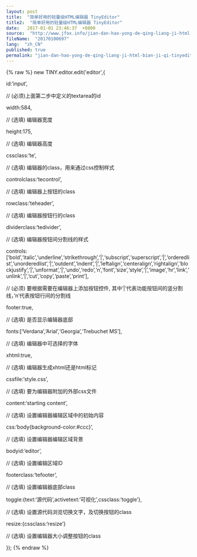 ```yaml
---
layout: post
title:  "简单好用的轻量级HTML编辑器 TinyEditor"
title2:  "简单好用的轻量级HTML编辑器 TinyEditor"
date:   2017-01-01 23:46:37  +0800
source:  "http://www.jfox.info/jian-dan-hao-yong-de-qing-liang-ji-html-bian-ji-qi-tinyeditor.html"
fileName:  "20170100697"
lang:  "zh_CN"
published: true
permalink: "jian-dan-hao-yong-de-qing-liang-ji-html-bian-ji-qi-tinyeditor.html"
---
```

{% raw %}
new TINY.editor.edit('editor',{

id:‘input’,

// (必须)上面第二步中定义的textarea的id

width:584,

// (选填) 编辑器宽度

height:175,

// (选填) 编辑器高度

cssclass:‘te’,

// (选填) 编辑器的class，用来通过css控制样式

controlclass:‘tecontrol’,

// (选填) 编辑器上按钮的class

rowclass:‘teheader’,

// (选填) 编辑器按钮行的class

dividerclass:‘tedivider’,

// (选填) 编辑器按钮间分割线的样式

controls:[‘bold’,‘italic’,‘underline’,‘strikethrough’,‘|’,‘subscript’,‘superscript’,‘|’,‘orderedlist’,‘unorderedlist’,‘|’,‘outdent’,‘indent’,‘|’,‘leftalign’,‘centeralign’,‘rightalign’,‘blockjustify’,‘|’,‘unformat’,‘|’,‘undo’,‘redo’,‘n’,‘font’,‘size’,‘style’,‘|’,‘image’,‘hr’,‘link’,‘unlink’,‘|’,‘cut’,‘copy’,‘paste’,‘print’],

// (必须) 要根据需要在编辑器上添加按钮控件, 其中’|’代表功能按钮间的竖分割线，’n’代表按钮行间的分割线

footer:true,

// (选填) 是否显示编辑器底部

fonts:[‘Verdana’,‘Arial’,‘Georgia’,‘Trebuchet MS’],

// (选填) 编辑器中可选择的字体

xhtml:true,

// (选填) 编辑器生成xhtml还是html标记

cssfile:‘style.css’,

// (选填) 要为编辑器附加的外部css文件

content:‘starting content’,

// (选填) 设置编辑器编辑区域中的初始内容

css:‘body{background-color:#ccc}’,

// (选填) 设置编辑器编辑区域背景

bodyid:‘editor’,

// (选填) 设置编辑区域ID

footerclass:‘tefooter’,

// (选填) 设置编辑器底部class

toggle:{text:‘源代码’,activetext:‘可视化’,cssclass:‘toggle’},

// (选填) 设置源代码浏览切换文字，及切换按钮的class

resize:{cssclass:‘resize’}

// (选填) 设置编辑器大小调整按钮的class

});
{% endraw %}
